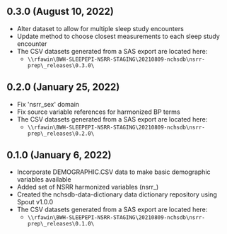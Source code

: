 ## 0.3.0 (August 10, 2022)

- Alter dataset to allow for multiple sleep study encounters
- Update method to choose closest measurements to each sleep study encounter
- The CSV datasets generated from a SAS export are located here:
  - `\\rfawin\BWH-SLEEPEPI-NSRR-STAGING\20210809-nchsdb\nsrr-prep\_releases\0.3.0\`

## 0.2.0 (January 25, 2022)

- Fix 'nsrr_sex' domain
- Fix source variable references for harmonized BP terms
- The CSV datasets generated from a SAS export are located here:
  - `\\rfawin\BWH-SLEEPEPI-NSRR-STAGING\20210809-nchsdb\nsrr-prep\_releases\0.2.0\`

## 0.1.0 (January 6, 2022)

- Incorporate DEMOGRAPHIC.CSV data to make basic demographic variables available
- Added set of NSRR harmonized variables (nsrr_)
- Created the nchsdb-data-dictionary data dictionary repository using Spout v1.0.0
- The CSV datasets generated from a SAS export are located here:
  - `\\rfawin\BWH-SLEEPEPI-NSRR-STAGING\20210809-nchsdb\nsrr-prep\_releases\0.1.0\`
